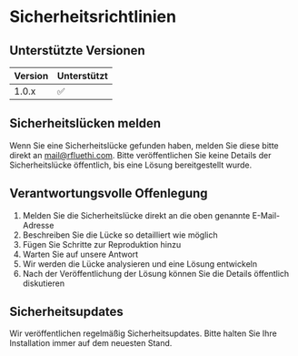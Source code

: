 
# Sicherheitsrichtlinien

## Unterstützte Versionen

| Version | Unterstützt          |
| ------- | ------------------ |
| 1.0.x   | :white_check_mark: |

## Sicherheitslücken melden

Wenn Sie eine Sicherheitslücke gefunden haben, melden Sie diese bitte direkt an
[mail@rfluethi.com](mailto:mail@rfluethi.com). Bitte veröffentlichen Sie keine
Details der Sicherheitslücke öffentlich, bis eine Lösung bereitgestellt
wurde.

## Verantwortungsvolle Offenlegung

1. Melden Sie die Sicherheitslücke direkt an die oben genannte E-Mail-Adresse
2. Beschreiben Sie die Lücke so detailliert wie möglich
3. Fügen Sie Schritte zur Reproduktion hinzu
4. Warten Sie auf unsere Antwort
5. Wir werden die Lücke analysieren und eine Lösung entwickeln
6. Nach der Veröffentlichung der Lösung können Sie die Details öffentlich diskutieren

## Sicherheitsupdates

Wir veröffentlichen regelmäßig Sicherheitsupdates. Bitte halten Sie Ihre
Installation immer auf dem neuesten Stand.

